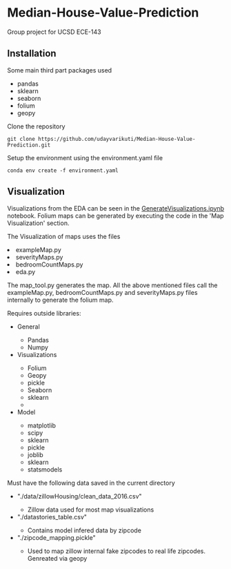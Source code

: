 # Median-House-Value-Prediction
Group project for UCSD ECE-143

## Installation

Some main third part packages used
- pandas
- sklearn
- seaborn
- folium
- geopy

Clone the repository
```
git clone https://github.com/udayvarikuti/Median-House-Value-Prediction.git
```

Setup the environment using the environment.yaml file
```
conda env create -f environment.yaml
```

## Visualization

Visualizations from the EDA can be seen in the [GenerateVisualizations.ipynb](https://github.com/udayvarikuti/Median-House-Value-Prediction/blob/main/GenerateVisualizations.ipynb) notebook. Folium maps can be generated by executing the code in the 'Map Visualization' section.

The Visualization of maps uses the files
<li>exampleMap.py</li>
<li>severityMaps.py</li>
<li>bedroomCountMaps.py</li>
<li>eda.py</li>

The map_tool.py generates the map. All the above mentioned files call the exampleMap.py, bedroomCountMaps.py and severityMaps.py files internally to generate the folium map.

Requires outside libraries:
<ul>
    <li>General</li>
    <ul>
        <li>Pandas</li>
        <li>Numpy</li>
    </ul>
    <li>Visualizations</li>
        <ul>
            <li>Folium</li>
            <li>Geopy</li>
            <li>pickle</li>
            <li>Seaborn</li>
            <li>sklearn</li>
            <li></li>
        </ul>
    <li>Model</li>
    <ul>
        <li>matplotlib</li>
        <li>scipy</li>
        <li>sklearn</li>
        <li>pickle</li>
        <li>joblib</li>
        <li>sklearn</li>
        <li>statsmodels</li>
    </ul>
    
</ul>

Must have the following data saved in the current directory
<ul>
    <li>"./data/zillowHousing/clean_data_2016.csv"</li>
        <ul>
            <li>Zillow data used for most map visualizations</li>
        </ul>
    <li>"./datastories_table.csv"</li>
        <ul>
            <li>Contains model infered data by zipcode</li>
        </ul>
    <li>"./zipcode_mapping.pickle"</li>
        <ul>
            <li>Used to map zillow internal fake zipcodes to real life zipcodes. Genreated via geopy</li>
        </ul>
</ul>
